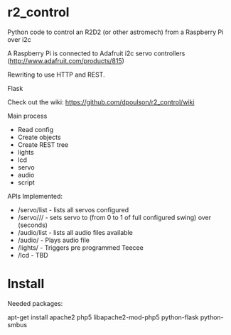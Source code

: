 r2_control
==========

Python code to control an R2D2 (or other astromech) from a Raspberry Pi over i2c

A Raspberry Pi is connected to Adafruit i2c servo controllers (http://www.adafruit.com/products/815)

Rewriting to use HTTP and REST.

Flask

Check out the wiki: https://github.com/dpoulson/r2_control/wiki

Main process
* Read config
* Create objects
* Create REST tree
*  lights
*  lcd
*  servo
*  audio
*  script


APIs Implemented:

 * /servo/list - lists all servos configured
 * /servo/<name>/<position>/<duration> - sets servo <name> to <position> (from 0 to 1 of full configured swing) over <duration> (seconds)
 * /audio/list - lists all audio files available
 * /audio/<name> - Plays audio file <name>
 * /lights/<effect> - Triggers pre programmed Teecee <effect>
 * /lcd - TBD


Install
=======

Needed packages:

apt-get install apache2 php5 libapache2-mod-php5 python-flask python-smbus

